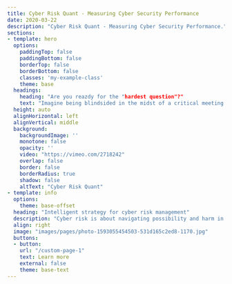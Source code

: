 ```yaml
---
title: Cyber Risk Quant - Measuring Cyber Security Performance
date: 2020-03-22
description: "Cyber Risk Quant - Measuring Cyber Security Performance."
sections:
- template: hero
  options:
    paddingTop: false
    paddingBottom: false
    borderTop: false
    borderBottom: false
    classes: 'my-example-class'
    theme: base
  headings:
    heading: "Are you reazdy for the "hardest question"?" 
    text: "Imagine being blindsided in the midst of a critical meeting with a question you don't want to answer."
  height: auto
  alignHorizontal: left
  alignVertical: middle
  background:
    backgroundImage: ''
    monotone: false
    opacity: ''
    video: "https://vimeo.com/2718242"
    overlap: false
    border: false
    borderRadius: true
    shadow: false
    altText: "Cyber Risk Quant"
- template: info
  options:
    theme: base-offset
  heading: "Intelligent strategy for cyber risk management"
  description: "Cyber risk is about navigating possibility and harm in the complex world of networked technology. Knowing what to do in which circumstances, deciding when and how to spend budget on prevention, and when to accept risks without mitigation are strategic questions."
  align: right
  image: "images/pages/photo-1593055454503-531d165c2ed8-1170.jpg"
  buttons:
  - button: 
    url: "/custom-page-1"
    text: Learn more 
    external: false
    theme: base-text
---
```

